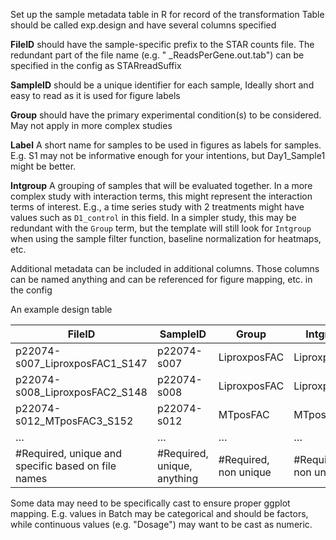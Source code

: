 Set up the sample metadata table in R for record of the transformation
Table should be called exp.design and have several columns specified

**FileID** should have the sample-specific prefix to the STAR counts file. The redundant part of the file name (e.g. " _ReadsPerGene.out.tab") can be specified in the config as STARreadSuffix

**SampleID** should be a unique identifier for each sample, Ideally short and easy to read as it is used for figure labels

**Group** should have the primary experimental condition(s) to be considered. May not apply in more complex studies

**Label** A short name for samples to be used in figures as labels for samples. E.g. S1 may not be informative enough for your intentions, but Day1_Sample1 might be better.

**Intgroup** A grouping of samples that will be evaluated together. In a more complex study with interaction terms, this might represent the interaction terms of interest. E.g., a time series study with 2 treatments might have values such as `D1_control` in this field. In a simpler study, this may be redundant with the `Group` term, but the template will still look for `Intgroup` when using the sample filter function, baseline normalization for heatmaps, etc. 

Additional metadata can be included in additional columns. Those columns can be named anything and can be referenced for figure mapping, etc. in the config

An example design table

|FileID  	| SampleID |  	Group |	Intgroup 	| Label |
| --- | --- | --- | --- | --- |
|p22074-s007_LiproxposFAC1_S147	| p22074-s007	| LiproxposFAC  |	LiproxposFAC |	LiproxposFAC_S147 |
|p22074-s008_LiproxposFAC2_S148 |	p22074-s008	| LiproxposFAC	| LiproxposFAC	| LiproxposFAC_S148 |
|p22074-s012_MTposFAC3_S152     |	p22074-s012	| MTposFAC      |	MTposFAC |	MTposFAC_S152 |
| … | … | … | … | … |
| #Required, unique and specific based on file names | #Required, unique, anything	| #Required, non unique	| #Required, non unique	| #Required, anything |
				
				

Some data may need to be specifically cast to ensure proper ggplot mapping. E.g. values in Batch may be categorical and should be factors, while continuous values (e.g. "Dosage") may want to be cast as numeric. 

